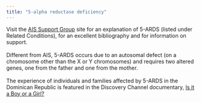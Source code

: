 ```yaml
---
title: "5-alpha reductase deficiency"
---
```


Visit the [<span class="caps">AIS</span> Support Group][1] site for an explanation of 5-<span class="caps">ARDS</span> (listed under Related Conditions), for an excellent bibliography and for information on support.<br><br>Different from <span class="caps">AIS</span>, 5-<span class="caps">ARDS</span> occurs due to an autosomal defect (on a chromosome other than the X or Y chromosomes) and requires two altered genes, one from the father and one from the mother. <br><br>The experience of individuals and families affected by 5-<span class="caps">ARDS</span> in the Dominican Republic is featured in the Discovery Channel documentary, [Is it a Boy or a Girl?][2]

 [1]: http://www.aissg.org/
 [2]: /videos/boy_or_girl